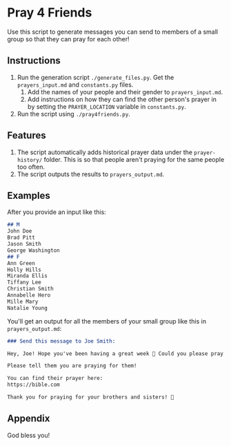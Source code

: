 # Pray 4 Friends

Use this script to generate messages you can send to members of a small group so that they can pray for each other!

## Instructions

1. Run the generation script `./generate_files.py`. Get the `prayers_input.md` and `constants.py` files.
    1. Add the names of your people and their gender to `prayers_input.md`.
    1. Add instructions on how they can find the other person's prayer in by setting the `PRAYER_LOCATION` variable in `constants.py`.
1. Run the script using `./pray4friends.py`.

## Features

1. The script automatically adds historical prayer data under the `prayer-history/` folder. This is so that people aren't praying for the same people too often.
1. The script outputs the results to `prayers_output.md`.

## Examples

After you provide an input like this:

```markdown
## M
John Doe
Brad Pitt
Jason Smith
George Washington
## F
Ann Green
Holly Hills
Miranda Ellis
Tiffany Lee
Christian Smith
Annabelle Hero
Mille Mary
Natalie Young
```

You'll get an output for all the members of your small group like this in `prayers_output.md`:

```markdown
### Send this message to Joe Smith:

Hey, Joe! Hope you've been having a great week 🙂 Could you please pray for Johnny Cash at least once this week?

Please tell them you are praying for them!

You can find their prayer here:
https://bible.com

Thank you for praying for your brothers and sisters! 🙂
```

## Appendix

God bless you!
